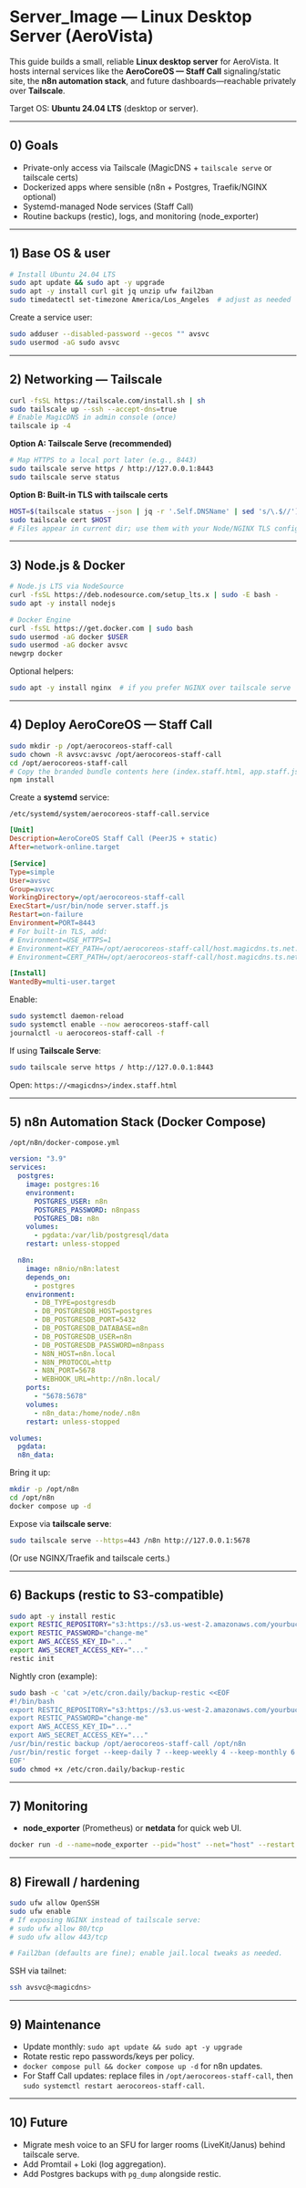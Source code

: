 # Server_Image — Linux Desktop Server (AeroVista)

This guide builds a small, reliable **Linux desktop server** for AeroVista. It hosts internal services like the **AeroCoreOS — Staff Call** signaling/static site, the **n8n automation stack**, and future dashboards—reachable privately over **Tailscale**.

Target OS: **Ubuntu 24.04 LTS** (desktop or server).

---

## 0) Goals

- Private-only access via Tailscale (MagicDNS + `tailscale serve` or tailscale certs)
- Dockerized apps where sensible (n8n + Postgres, Traefik/NGINX optional)
- Systemd-managed Node services (Staff Call)
- Routine backups (restic), logs, and monitoring (node_exporter)

---

## 1) Base OS & user

```bash
# Install Ubuntu 24.04 LTS
sudo apt update && sudo apt -y upgrade
sudo apt -y install curl git jq unzip ufw fail2ban
sudo timedatectl set-timezone America/Los_Angeles  # adjust as needed
```

Create a service user:
```bash
sudo adduser --disabled-password --gecos "" avsvc
sudo usermod -aG sudo avsvc
```

---

## 2) Networking — Tailscale

```bash
curl -fsSL https://tailscale.com/install.sh | sh
sudo tailscale up --ssh --accept-dns=true
# Enable MagicDNS in admin console (once)
tailscale ip -4
```

**Option A: Tailscale Serve (recommended)**
```bash
# Map HTTPS to a local port later (e.g., 8443)
sudo tailscale serve https / http://127.0.0.1:8443
sudo tailscale serve status
```

**Option B: Built-in TLS with tailscale certs**
```bash
HOST=$(tailscale status --json | jq -r '.Self.DNSName' | sed 's/\.$//')
sudo tailscale cert $HOST
# Files appear in current dir; use them with your Node/NGINX TLS configs.
```

---

## 3) Node.js & Docker

```bash
# Node.js LTS via NodeSource
curl -fsSL https://deb.nodesource.com/setup_lts.x | sudo -E bash -
sudo apt -y install nodejs

# Docker Engine
curl -fsSL https://get.docker.com | sudo bash
sudo usermod -aG docker $USER
sudo usermod -aG docker avsvc
newgrp docker
```

Optional helpers:
```bash
sudo apt -y install nginx  # if you prefer NGINX over tailscale serve
```

---

## 4) Deploy AeroCoreOS — Staff Call

```bash
sudo mkdir -p /opt/aerocoreos-staff-call
sudo chown -R avsvc:avsvc /opt/aerocoreos-staff-call
cd /opt/aerocoreos-staff-call
# Copy the branded bundle contents here (index.staff.html, app.staff.js, server.staff.js, etc.)
npm install
```

Create a **systemd** service:

`/etc/systemd/system/aerocoreos-staff-call.service`
```ini
[Unit]
Description=AeroCoreOS Staff Call (PeerJS + static)
After=network-online.target

[Service]
Type=simple
User=avsvc
Group=avsvc
WorkingDirectory=/opt/aerocoreos-staff-call
ExecStart=/usr/bin/node server.staff.js
Restart=on-failure
Environment=PORT=8443
# For built-in TLS, add:
# Environment=USE_HTTPS=1
# Environment=KEY_PATH=/opt/aerocoreos-staff-call/host.magicdns.ts.net.key
# Environment=CERT_PATH=/opt/aerocoreos-staff-call/host.magicdns.ts.net.crt

[Install]
WantedBy=multi-user.target
```

Enable:
```bash
sudo systemctl daemon-reload
sudo systemctl enable --now aerocoreos-staff-call
journalctl -u aerocoreos-staff-call -f
```

If using **Tailscale Serve**:
```bash
sudo tailscale serve https / http://127.0.0.1:8443
```

Open: `https://<magicdns>/index.staff.html`

---

## 5) n8n Automation Stack (Docker Compose)

`/opt/n8n/docker-compose.yml`
```yaml
version: "3.9"
services:
  postgres:
    image: postgres:16
    environment:
      POSTGRES_USER: n8n
      POSTGRES_PASSWORD: n8npass
      POSTGRES_DB: n8n
    volumes:
      - pgdata:/var/lib/postgresql/data
    restart: unless-stopped

  n8n:
    image: n8nio/n8n:latest
    depends_on:
      - postgres
    environment:
      - DB_TYPE=postgresdb
      - DB_POSTGRESDB_HOST=postgres
      - DB_POSTGRESDB_PORT=5432
      - DB_POSTGRESDB_DATABASE=n8n
      - DB_POSTGRESDB_USER=n8n
      - DB_POSTGRESDB_PASSWORD=n8npass
      - N8N_HOST=n8n.local
      - N8N_PROTOCOL=http
      - N8N_PORT=5678
      - WEBHOOK_URL=http://n8n.local/
    ports:
      - "5678:5678"
    volumes:
      - n8n_data:/home/node/.n8n
    restart: unless-stopped

volumes:
  pgdata:
  n8n_data:
```

Bring it up:
```bash
mkdir -p /opt/n8n
cd /opt/n8n
docker compose up -d
```

Expose via **tailscale serve**:
```bash
sudo tailscale serve --https=443 /n8n http://127.0.0.1:5678
```

(Or use NGINX/Traefik and tailscale certs.)

---

## 6) Backups (restic to S3-compatible)

```bash
sudo apt -y install restic
export RESTIC_REPOSITORY="s3:https://s3.us-west-2.amazonaws.com/yourbucket"
export RESTIC_PASSWORD="change-me"
export AWS_ACCESS_KEY_ID="..."
export AWS_SECRET_ACCESS_KEY="..."
restic init
```

Nightly cron (example):
```bash
sudo bash -c 'cat >/etc/cron.daily/backup-restic <<EOF
#!/bin/bash
export RESTIC_REPOSITORY="s3:https://s3.us-west-2.amazonaws.com/yourbucket"
export RESTIC_PASSWORD="change-me"
export AWS_ACCESS_KEY_ID="..."
export AWS_SECRET_ACCESS_KEY="..."
/usr/bin/restic backup /opt/aerocoreos-staff-call /opt/n8n
/usr/bin/restic forget --keep-daily 7 --keep-weekly 4 --keep-monthly 6 --prune
EOF'
sudo chmod +x /etc/cron.daily/backup-restic
```

---

## 7) Monitoring

- **node_exporter** (Prometheus) or **netdata** for quick web UI.
```bash
docker run -d --name=node_exporter --pid="host" --net="host" --restart unless-stopped quay.io/prometheus/node-exporter:latest
```

---

## 8) Firewall / hardening

```bash
sudo ufw allow OpenSSH
sudo ufw enable
# If exposing NGINX instead of tailscale serve:
# sudo ufw allow 80/tcp
# sudo ufw allow 443/tcp

# Fail2ban (defaults are fine); enable jail.local tweaks as needed.
```

SSH via tailnet:
```bash
ssh avsvc@<magicdns>
```

---

## 9) Maintenance

- Update monthly: `sudo apt update && sudo apt -y upgrade`
- Rotate restic repo passwords/keys per policy.
- `docker compose pull && docker compose up -d` for n8n updates.
- For Staff Call updates: replace files in `/opt/aerocoreos-staff-call`, then `sudo systemctl restart aerocoreos-staff-call`.

---

## 10) Future

- Migrate mesh voice to an SFU for larger rooms (LiveKit/Janus) behind tailscale serve.
- Add Promtail + Loki (log aggregation).
- Add Postgres backups with `pg_dump` alongside restic.